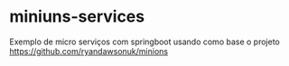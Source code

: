 # miniuns-services
Exemplo de micro serviços com springboot usando como base o projeto https://github.com/ryandawsonuk/minions
